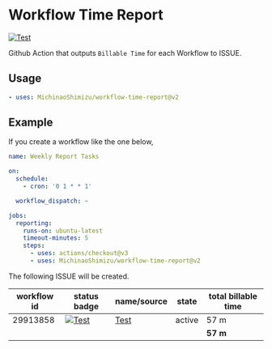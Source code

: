 # Workflow Time Report

[![Test](https://github.com/MichinaoShimizu/workflow-time-report/actions/workflows/test.yml/badge.svg)](https://github.com/MichinaoShimizu/workflow-time-report/actions/workflows/test.yml)

Github Action that outputs `Billable Time` for each Workflow to ISSUE.

## Usage

```yaml
- uses: MichinaoShimizu/workflow-time-report@v2
```

## Example

If you create a workflow like the one below,

```yaml
name: Weekly Report Tasks

on:
  schedule:
    - cron: '0 1 * * 1'

  workflow_dispatch: ~

jobs:
  reporting:
    runs-on: ubuntu-latest
    timeout-minutes: 5
    steps:
      - uses: actions/checkout@v3
      - uses: MichinaoShimizu/workflow-time-report@v2
```

The following ISSUE will be created.

| workflow id | status badge | name/source | state | total billable time |
| ----------- | ------------ | ----------- | ----- | ------------------- |
| 29913858 | [![Test](https://github.com/MichinaoShimizu/workflow-time-report/workflows/Test/badge.svg)](/MichinaoShimizu/workflow-time-report/actions/workflows/test.yml) | [Test](https://github.com/MichinaoShimizu/workflow-time-report/blob/main/.github/workflows/test.yml) | active | 57 m |
| | | | | __57 m__ |
